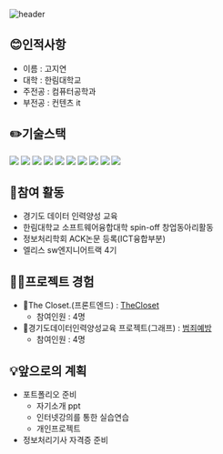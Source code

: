 ![header](https://capsule-render.vercel.app/api?type=Waving&color=FFA07A&height=250&section=header&text=JIYEON%20KO&fontSize=90)

## 😊인적사항
   - 이름 : 고지연
   - 대학 : 한림대학교
   - 주전공 : 컴퓨터공학과
   - 부전공 : 컨텐츠 it

## ✏️기술스택
<img src="https://img.shields.io/badge/javascript-F7DF1E?style=for-the-badge&logo=javascript&logoColor=black"> <img src="https://img.shields.io/badge/html-E34F26?style=for-the-badge&logo=html5&logoColor=white"> <img src="https://img.shields.io/badge/css-1572B6?style=for-the-badge&logo=css3&logoColor=white"> <img src="https://img.shields.io/badge/jquery-0769AD?style=for-the-badge&logo=jquery&logoColor=white"> <img src="https://img.shields.io/badge/tensorflow.js-F7DF1E?style=for-the-badge&logo=tensorflow&logoColor=orange"> <img src="https://img.shields.io/badge/java-276DC3?style=for-the-badge&logo=java&logoColor=white"> <img src="https://img.shields.io/badge/R-276DC3?style=for-the-badge&logo=Rstudio&logoColor=white"> <img src="https://img.shields.io/badge/C-A8B9CC?style=for-the-badge&logo=C&logoColor=black"> <img src="https://img.shields.io/badge/python-3776AB?style=for-the-badge&logo=python&logoColor=white"> <img src="https://img.shields.io/badge/unity-FFFFFF?style=for-the-badge&logo=unity&logoColor=black">

  
## 🔎참여 활동
   - 경기도 데이터 인력양성 교육
   - 한림대학교 소프트웨어융합대학 spin-off 창업동아리활동
   - 정보처리학회 ACK논문 등록(ICT융합부분)
   - 엘리스 sw엔지니어트랙 4기

## 👩‍💻프로젝트 경험
   - 🔗The Closet.(프론트엔드) : [TheCloset][Link]
      - 참여인원 : 4명
   - 🔗경기도데이터인력양성교육 프로젝트(그래프) : [범죄예방][data]
      - 참여인원 : 4명

[data]: https://github.com/kamjoo1999/crime_project_graph/tree/main
[Link]: https://github.com/LeeGaHyeon/CapstoneDesign_TheCloset

## 💡앞으로의 계획
  - 포트폴리오 준비
     - 자기소개 ppt
     - 인터넷강의를 통한 실습연습
     - 개인프로젝트 
   - 정보처리기사 자격증 준비
